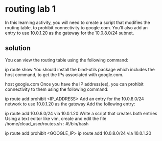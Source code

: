 # routing lab 1
In this learning activity, you will need to create a script that modifies the routing table, 
to prohibit connectivity to google.com. You'll also add an entry to use 10.0.1.20 as the gateway for the 10.0.8.0/24 subnet.

## solution
You can view the routing table using the following command:

ip route show
You should install the bind-utils package which includes the host command, to get the IPs associated with google.com.

host google.com
Once you have the IP address(es), you can prohibit connectivity to them using the following command:

ip route add prohibit <IP_ADDRESS>
Add an entry for the 10.0.8.0/24 network to use 10.0.1.20 as the gateway
Add the following entry:

ip route add 10.0.8.0/24 via 10.0.1.20
Write a script that creates both entries
Using a text editor like vim, create and edit the file /home/cloud_user/routes.sh :
#!/bin/bash

ip route add prohibit <GOOGLE_IP>
ip route add 10.0.8.0/24 via 10.0.1.20
